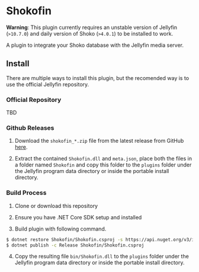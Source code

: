# Shokofin

**Warning**: This plugin currently requires an unstable version of Jellyfin (`>10.7.0`) and daily version of Shoko (`>4.0.1`) to be installed to work.

A plugin to integrate your Shoko database with the Jellyfin media server.

## Install

There are multiple ways to install this plugin, but the recomended way is to use the official Jellyfin repository.

### Official Repository

TBD

### Github Releases

1. Download the `shokofin_*.zip` file from the latest release from GitHub [here](https://github.com/Shoko/Shokofin/releases/latest).

2. Extract the contained `Shokofin.dll` and `meta.json`, place both the files in a folder named `Shokofin` and copy this folder to the `plugins` folder under the Jellyfin program data directory or inside the portable install directory.

### Build Process

1. Clone or download this repository

2. Ensure you have .NET Core SDK setup and installed

3. Build plugin with following command.

```sh
$ dotnet restore Shokofin/Shokofin.csproj -s https://api.nuget.org/v3/index.json -s https://pkgs.dev.azure.com/jellyfin-project/jellyfin/_packaging/unstable/nuget/v3/index.json
$ dotnet publish -c Release Shokofin/Shokofin.csproj
```

4. Copy the resulting file `bin/Shokofin.dll` to the `plugins` folder under the Jellyfin program data directory or inside the portable install directory.
